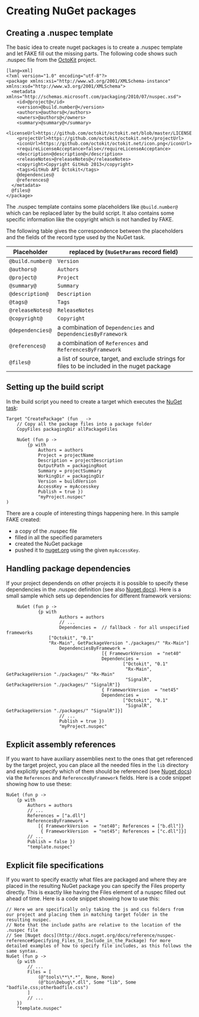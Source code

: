 # Creating NuGet packages

## Creating a .nuspec template

The basic idea to create nuget packages is to create a .nuspec template and let FAKE fill out the missing parts.
The following code shows such .nuspec file from the [OctoKit](https://github.com/octokit/octokit.net) project.
	
	[lang=xml]
	<?xml version="1.0" encoding="utf-8"?>
	<package xmlns:xsi="http://www.w3.org/2001/XMLSchema-instance" xmlns:xsd="http://www.w3.org/2001/XMLSchema">
	  <metadata xmlns="http://schemas.microsoft.com/packaging/2010/07/nuspec.xsd">    
		<id>@project@</id>
		<version>@build.number@</version>
		<authors>@authors@</authors>
		<owners>@authors@</owners>
		<summary>@summary@</summary>
		<licenseUrl>https://github.com/octokit/octokit.net/blob/master/LICENSE.txt</licenseUrl>
		<projectUrl>https://github.com/octokit/octokit.net</projectUrl>
		<iconUrl>https://github.com/octokit/octokit.net/icon.png</iconUrl>
		<requireLicenseAcceptance>false</requireLicenseAcceptance>
		<description>@description@</description>
		<releaseNotes>@releaseNotes@</releaseNotes>
		<copyright>Copyright GitHub 2013</copyright>    
		<tags>GitHub API Octokit</tags>
		@dependencies@
		@references@
	  </metadata>
	  @files@
	</package>

The .nuspec template contains some placeholders like `@build.number@` which can be replaced later by the build script.
It also contains some specific information like the copyright which is not handled by FAKE.

The following table gives the correspondence between the placeholders and the fields of the record type used by the NuGet task.

Placeholder | replaced by (`NuGetParams` record field)
--- | ---
`@build.number@` | `Version`
`@authors@` | `Authors`
`@project@` | `Project`
`@summary@` | `Summary`
`@description@` | `Description`
`@tags@` | `Tags`
`@releaseNotes@` | `ReleaseNotes`
`@copyright@` | `Copyright`
`@dependencies@` | a combination of `Dependencies` and `DependenciesByFramework`
`@references@` | a combination of `References` and `ReferencesByFramework`
`@files@` | a list of source, target, and exclude strings for files to be included in the nuget package

## Setting up the build script

In the build script you need to create a target which executes the [NuGet task](apidocs/fake-nugethelper.html):

	Target "CreatePackage" (fun _ ->
	    // Copy all the package files into a package folder
		CopyFiles packagingDir allPackageFiles

		NuGet (fun p -> 
			{p with
				Authors = authors
				Project = projectName
				Description = projectDescription                               
				OutputPath = packagingRoot
				Summary = projectSummary
				WorkingDir = packagingDir
				Version = buildVersion
				AccessKey = myAccesskey
				Publish = true }) 
				"myProject.nuspec"
	)

There are a couple of interesting things happening here. In this sample FAKE created:

 * a copy of the .nuspec file
 * filled in all the specified parameters
 * created the NuGet package
 * pushed it to [nuget.org](http://www.nuget.org) using the given `myAccessKey`.

## Handling package dependencies

If your project dependends on other projects it is possible to specify these dependencies in the .nuspec definition (see also [Nuget docs](http://docs.nuget.org/docs/reference/nuspec-reference#Specifying_Dependencies_in_version_2.0_and_above)). 
Here is a small sample which sets up dependencies for different framework versions:

        NuGet (fun p -> 
                {p with
                        Authors = authors
                        // ...
                        Dependencies =  // fallback - for all unspecified frameworks
					["Octokit", "0.1"
					"Rx-Main", GetPackageVersion "./packages/" "Rx-Main"]
                        DependenciesByFramework =
                                        [{ FrameworkVersion  = "net40"
                                        Dependencies = 
                                                ["Octokit", "0.1"
                                                 "Rx-Main", GetPackageVersion "./packages/" "Rx-Main"
                                                 "SignalR", GetPackageVersion "./packages/" "SignalR"]}
                                        { FrameworkVersion  = "net45"
                                        Dependencies = 
                                                ["Octokit", "0.1"
                                                 "SignalR", GetPackageVersion "./packages/" "SignalR"]}]
                        // ...
                        Publish = true }) 
                        "myProject.nuspec"

## Explicit assembly references

If you want to have auxiliary assemblies next to the ones that get referenced by the target project, you can place  all the needed files in the `lib` directory and explicitly specify which of them should be referenced (see [Nuget docs](http://docs.nuget.org/docs/reference/nuspec-reference#Specifying_Explicit_Assembly_References_in_version_2.5_and_above)) via the `References` and `ReferencesByFramework` fields.
Here is a code snippet showing how to use these:

    NuGet (fun p -> 
        {p with
            Authors = authors
            // ...
            References = ["a.dll"]
            ReferencesByFramework =
                [{ FrameworkVersion  = "net40"; References = ["b.dll"]}
                 { FrameworkVersion  = "net45"; References = ["c.dll"]}]
            // ...
            Publish = false })
            "template.nuspec"

## Explicit file specifications

If you want to specify exactly what files are packaged and where they are placed in the resulting NuGet package you can specify the Files property directly.  This is exactly like having the Files element of a nuspec filled out ahead of time.
Here is a code snippet showing how to use this:

	// Here we are specifically only taking the js and css folders from our project and placing them in matching target folder in the resulting nuspec.
	// Note that the include paths are relative to the location of the .nuspec file
	// See [Nuget docs](http://docs.nuget.org/docs/reference/nuspec-reference#Specifying_Files_to_Include_in_the_Package) for more detailed examples of how to specify file includes, as this follows the same syntax.
	NuGet (fun p ->
		{p with
			// ...
			Files = [
				(@"tools\**\*.*", None, None)
				(@"bin\Debug\*.dll", Some "lib", Some "badfile.css;otherbadfile.css")
			]
			// ...
		})
		"template.nuspec"
